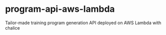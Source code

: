 # program-api-aws-lambda
Tailor-made training program generation API deployed on AWS Lambda with chalice
